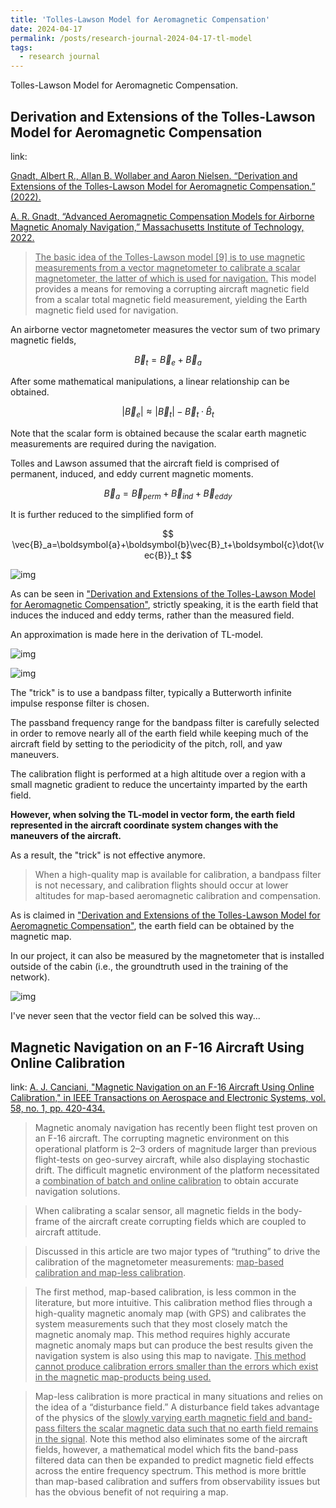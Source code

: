 ```yaml
---
title: 'Tolles-Lawson Model for Aeromagnetic Compensation'
date: 2024-04-17
permalink: /posts/research-journal-2024-04-17-tl-model
tags:
  - research journal
---
```


Tolles-Lawson Model for Aeromagnetic Compensation.


## Derivation and Extensions of the Tolles-Lawson Model for Aeromagnetic Compensation

link:

[Gnadt, Albert R., Allan B. Wollaber and Aaron Nielsen. “Derivation and Extensions of the Tolles-Lawson Model for Aeromagnetic Compensation.” (2022).](https://arxiv.org/abs/2212.09899)

[A. R. Gnadt, “Advanced Aeromagnetic Compensation Models for Airborne Magnetic Anomaly Navigation,” Massachusetts Institute of Technology, 2022. ](https://dspace.mit.edu/handle/1721.1/145137)

> <u>The basic idea of the Tolles-Lawson model [9] is to use magnetic measurements from a vector magnetometer to calibrate a scalar magnetometer, the latter of which is used for navigation.</u> This model provides a means for removing a corrupting aircraft magnetic field from a scalar total magnetic field measurement, yielding the Earth magnetic field used for navigation.

An airborne vector magnetometer measures the vector sum of two primary magnetic fields,

$$
\vec{B}_t=\vec{B}_e+\vec{B}_a
$$

After some mathematical manipulations, a linear relationship can be obtained.

$$
|\vec{B}_e|\approx|\vec{B}_t|-\vec{B}_t\cdot\hat{B}_t
$$

Note that the scalar form is obtained because the scalar earth magnetic measurements are required during the navigation.

Tolles and Lawson assumed that the aircraft field is comprised of permanent, induced, and eddy current magnetic moments.

$$
\vec{B}_a=\vec{B}_{perm}+\vec{B}_{ind}+\vec{B}_{eddy}
$$

It is further reduced to the simplified form of

$$
\vec{B}_a=\boldsymbol{a}+\boldsymbol{b}\vec{B}_t+\boldsymbol{c}\dot{\vec{B}}_t
$$

![img](http://sunqinxuan.github.io/images/posts-research-journal-2024-04-17-img1.png)

As can be seen in ["Derivation and Extensions of the Tolles-Lawson Model for Aeromagnetic Compensation"](https://arxiv.org/abs/2212.09899), strictly speaking, it is the earth field that induces the induced and eddy terms, rather than the measured field.

An approximation is made here in the derivation of TL-model.

![img](http://sunqinxuan.github.io/images/posts-research-journal-2024-04-17-img2.png)

![img](http://sunqinxuan.github.io/images/posts-research-journal-2024-04-17-img3.png)

The "trick" is to use a bandpass filter, typically a Butterworth infinite impulse response filter is chosen.

The passband frequency range for the bandpass filter is carefully selected in order to remove nearly all of the earth field while keeping much of the aircraft field by setting to the periodicity of the pitch, roll, and yaw maneuvers. 

The calibration flight is performed at a high altitude over a region with a small magnetic gradient to reduce the uncertainty imparted by the earth field.

**However, when solving the TL-model in vector form, the earth field represented in the aircraft coordinate system changes with the maneuvers of the aircraft.**

As a result, the "trick" is not effective anymore.

> When a high-quality map is available for calibration, a bandpass filter is not necessary, and calibration flights should occur at lower altitudes for map-based aeromagnetic calibration and compensation. 

As is claimed in ["Derivation and Extensions of the Tolles-Lawson Model for Aeromagnetic Compensation"](https://arxiv.org/abs/2212.09899), the earth field can be obtained by the magnetic map.

In our project, it can also be measured by the magnetometer that is installed outside of the cabin (i.e., the groundtruth used in the training of the network).

![img](http://sunqinxuan.github.io/images/posts-research-journal-2024-04-17-img4.png)

I've never seen that the vector field can be solved this way...


## Magnetic Navigation on an F-16 Aircraft Using Online Calibration

link:
[A. J. Canciani, "Magnetic Navigation on an F-16 Aircraft Using Online Calibration," in IEEE Transactions on Aerospace and Electronic Systems, vol. 58, no. 1, pp. 420-434.](https://ieeexplore.ieee.org/document/9506809)

> Magnetic anomaly navigation has recently been flight test
proven on an F-16 aircraft. The corrupting magnetic environment on
this operational platform is 2–3 orders of magnitude larger than previous
flight-tests on geo-survey aircraft, while also displaying stochastic
drift. The difficult magnetic environment of the platform necessitated a
<u>combination of batch and online calibration</u> to obtain accurate navigation
solutions.

> When calibrating
a scalar sensor, all magnetic fields in the body-frame
of the aircraft create corrupting fields which are coupled
to aircraft attitude.

> Discussed in this article are two major types of “truthing”
to drive the calibration of the magnetometer measurements:
<u>map-based calibration and map-less calibration</u>.

> The first
method, map-based calibration, is less common in the literature,
but more intuitive. This calibration method flies
through a high-quality magnetic anomaly map (with GPS)
and calibrates the system measurements such that they most
closely match the magnetic anomaly map. This method
requires highly accurate magnetic anomaly maps but can
produce the best results given the navigation system is also
using this map to navigate. <u>This method cannot produce
calibration errors smaller than the errors which exist in the
magnetic map-products being used.</u>

> Map-less calibration is more practical in many situations
and relies on the idea of a “disturbance field.” A
disturbance field takes advantage of the physics of the
<u>slowly varying earth magnetic field and band-pass filters
the scalar magnetic data such that no earth field remains
in the signal</u>. Note this method also eliminates some of the
aircraft fields, however, a mathematical model which fits
the band-pass filtered data can then be expanded to predict
magnetic field effects across the entire frequency spectrum.
This method is more brittle than map-based calibration and
suffers from observability issues but has the obvious benefit
of not requiring a map. 





















